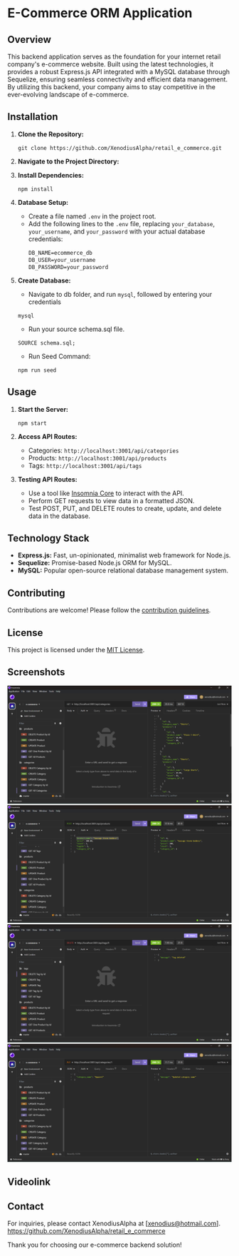 # E-Commerce ORM Application

## Overview

This backend application serves as the foundation for your internet retail company's e-commerce website. Built using the latest technologies, it provides a robust Express.js API integrated with a MySQL database through Sequelize, ensuring seamless connectivity and efficient data management. By utilizing this backend, your company aims to stay competitive in the ever-evolving landscape of e-commerce.

## Installation

1. **Clone the Repository:**
   ```
   git clone https://github.com/XenodiusAlpha/retail_e_commerce.git
   ```

2. **Navigate to the Project Directory:**

3. **Install Dependencies:**
   ```
   npm install
   ```

4. **Database Setup:**
   - Create a file named `.env` in the project root.
   - Add the following lines to the `.env` file, replacing `your_database`, `your_username`, and `your_password` with your actual database credentials:
     ```
     DB_NAME=ecommerce_db
     DB_USER=your_username
     DB_PASSWORD=your_password
     ```

5. **Create Database:**
    - Navigate to db folder, and run `mysql`, followed by entering your credentials
   ```
   mysql
   ```
    - Run your source schema.sql file.
   ```
   SOURCE schema.sql;
   ```

    - Run Seed Command:
   ```
   npm run seed
   ```

## Usage

1. **Start the Server:**
   ```
   npm start
   ```

2. **Access API Routes:**
   - Categories: `http://localhost:3001/api/categories`
   - Products: `http://localhost:3001/api/products`
   - Tags: `http://localhost:3001/api/tags`

3. **Testing API Routes:**
   - Use a tool like [Insomnia Core](https://insomnia.rest/download) to interact with the API.
   - Perform GET requests to view data in a formatted JSON.
   - Test POST, PUT, and DELETE routes to create, update, and delete data in the database.

## Technology Stack

- **Express.js:** Fast, un-opinionated, minimalist web framework for Node.js.
- **Sequelize:** Promise-based Node.js ORM for MySQL.
- **MySQL:** Popular open-source relational database management system.

## Contributing

Contributions are welcome! Please follow the [contribution guidelines](CONTRIBUTING.md).

## License

This project is licensed under the [MIT License](LICENSE).

## Screenshots
![Get Categories](./screenshots/get.png)
![Post Product](./screenshots/post.png)
![Delete Tag](./screenshots/delete.png)
![Put Category](./screenshots/put.png)

## Videolink


## Contact

For inquiries, please contact XenodiusAlpha at [xenodius@hotmail.com].
https://github.com/XenodiusAlpha/retail_e_commerce

Thank you for choosing our e-commerce backend solution!